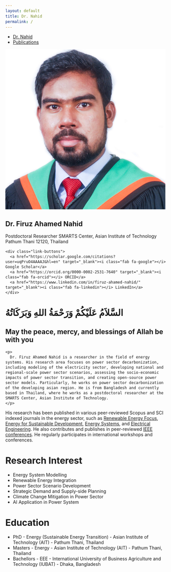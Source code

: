 ```yaml
---
layout: default
title: Dr. Nahid
permalink: /
---
```


<!-- TOP NAVIGATION -->
<nav class="top-nav">
  <ul>
    <li><a href="/">Dr. Nahid</a></li>
    <li><a href="/publications/">Publications</a></li>
  </ul>
</nav> 

<!-- TWO COLUMN CONTAINER -->
<div class="homepage-container">
  
  <!-- LEFT SECTION: PHOTO + BUTTONS -->
  <div class="left-panel">
    <img src="/image/Untitled design.png" alt="Dr. Nahid" class="profile-pic">
    <h2>Dr. Firuz Ahamed Nahid</h2>
      <p>
      Postdoctoral Researcher
      SMARTS Center, Asian Institute of Technology
      Pathum Thani 12120, Thailand
      <p>
    
    <div class="link-buttons">
      <a href="https://scholar.google.com/citations?user=uqPruO4AAAAJ&hl=en" target="_blank"><i class="fab fa-google"></i> Google Scholar</a>
      <a href="https://orcid.org/0000-0002-2531-7640" target="_blank"><i class="fab fa-orcid"></i> ORCID</a>
      <a href="https://www.linkedin.com/in/firuz-ahamed-nahid/" target="_blank"><i class="fab fa-linkedin"></i> LinkedIn</a>
    </div>
  </div>

  <!-- RIGHT SECTION: BIO -->
<div class="right-panel">
    <div class="intro-heading">
      <h1> السَّلاَمُ عَلَيْكُمْ وَرَحْمَةُ اللهِ وَبَرَكَاتُهُ </h1>
      <h2> May the peace, mercy, and blessings of Allah be with you </h2>
    </div>
  
    <p>
      Dr. Firuz Ahamed Nahid is a researcher in the field of energy systems. His research area focuses on power sector decarbonization, including modeling of the electricity sector, developing national and regional-scale power sector scenarios, assessing the socio-economic impacts of power sector transition, and creating open-source power sector models. Particularly, he works on power sector decarbonization of the developing asian region. He is from Bangladesh and currently based in Thailand, where he works as a postdoctoral researcher at the SMARTS Center, Asian Institute of Technology. 
    </p>
  
   <p>
  His research has been published in various peer-reviewed Scopus and SCI indexed journals in the energy sector, such as 
  <a href="https://www.sciencedirect.com/journal/renewable-energy-focus" target="_blank">Renewable Energy Focus</a>, 
  <a href="https://www.sciencedirect.com/journal/energy-for-sustainable-development" target="_blank">Energy for Sustainable Development</a>, 
  <a href="https://www.springer.com/journal/12667" target="_blank">Energy Systems</a>, and 
  <a href="https://www.springer.com/journal/202" target="_blank">Electrical Engineering</a>. 
  He also contributes and publishes in peer-reviewed 
  <a href="https://ieeexplore.ieee.org/Xplore/home.jsp" target="_blank">IEEE conferences</a>. 
  He regularly participates in international workshops and conferences.
</p>


  <h1> Research Interest </h1>
    <ul>
        <li> Energy System Modelling  </li>
        <li> Renewable Energy Integration  </li>
        <li> Power Sector Scenario Development  </li>
        <li> Strategic Demand and Supply-side Planning   </li>
        <li> Climate Change Mitigation in Power Sector  </li>
        <li> AI Application in Power System  </li>
    </ul>

  <h1> Education </h1>
      <ul>
        <li> PhD - Energy (Sustainable Energy Transition) -  Asian Institute of Technology (AIT) - Pathum Thani, Thailand </li>
        <li> Masters - Energy - Asian Institute of Technology (AIT) - Pathum Thani, Thailand  </li>
        <li> Bachellors - EEE - International University of Business Agriculture and Technology (IUBAT) - Dhaka, Bangladesh  </li>
    </ul>
  </div>
</div>
